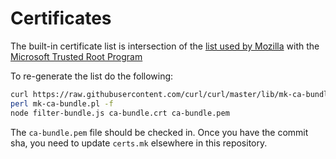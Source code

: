 # Certificates

The built-in certificate list is intersection of the 
[list used by Mozilla](https://hg.mozilla.org/releases/mozilla-release/raw-file/default/security/nss/lib/ckfw/builtins/certdata.txt)
with the [Microsoft Trusted Root Program](https://docs.microsoft.com/en-us/security/trusted-root/participants-list)

To re-generate the list do the following:

```bash
curl https://raw.githubusercontent.com/curl/curl/master/lib/mk-ca-bundle.pl > mk-ca-bundle.pl
perl mk-ca-bundle.pl -f
node filter-bundle.js ca-bundle.crt ca-bundle.pem
```

The `ca-bundle.pem` file should be checked in. Once you have the commit sha, you need to update `certs.mk` elsewhere
in this repository.

